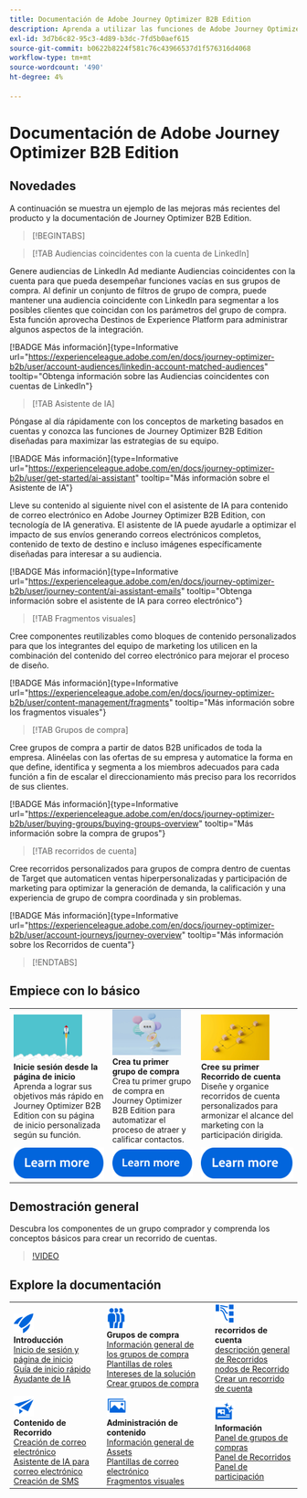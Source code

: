 ```yaml
---
title: Documentación de Adobe Journey Optimizer B2B Edition
description: Aprenda a utilizar las funciones de Adobe Journey Optimizer B2B Edition para organizar recorridos de cuenta y de grupo de compra mediante IA generativa integrada y automatización líder del sector.
exl-id: 3d7b6c82-95c3-4d89-b3dc-7fd5b0aef615
source-git-commit: b0622b8224f581c76c43966537d1f576316d4068
workflow-type: tm+mt
source-wordcount: '490'
ht-degree: 4%

---
```


# Documentación de Adobe Journey Optimizer B2B Edition

## Novedades

A continuación se muestra un ejemplo de las mejoras más recientes del producto y la documentación de Journey Optimizer B2B Edition.

<!-- For a comprehensive list of features, improvements, and fixes, check out the detailed < Release Notes >. Stay up-to-date with the latest changes in our documentation by visiting the , < documentation updates page >. -->

>[!BEGINTABS]

>[!TAB Audiencias coincidentes con la cuenta de LinkedIn]

Genere audiencias de LinkedIn Ad mediante Audiencias coincidentes con la cuenta para que pueda desempeñar funciones vacías en sus grupos de compra. Al definir un conjunto de filtros de grupo de compra, puede mantener una audiencia coincidente con LinkedIn para segmentar a los posibles clientes que coincidan con los parámetros del grupo de compra. Esta función aprovecha Destinos de Experience Platform para administrar algunos aspectos de la integración.

[!BADGE Más información]{type=Informative url="https://experienceleague.adobe.com/en/docs/journey-optimizer-b2b/user/account-audiences/linkedin-account-matched-audiences" tooltip="Obtenga información sobre las Audiencias coincidentes con cuentas de LinkedIn"}

>[!TAB Asistente de IA]

Póngase al día rápidamente con los conceptos de marketing basados en cuentas y conozca las funciones de Journey Optimizer B2B Edition diseñadas para maximizar las estrategias de su equipo.

[!BADGE Más información]{type=Informative url="https://experienceleague.adobe.com/en/docs/journey-optimizer-b2b/user/get-started/ai-assistant" tooltip="Más información sobre el Asistente de IA"}

Lleve su contenido al siguiente nivel con el asistente de IA para contenido de correo electrónico en Adobe Journey Optimizer B2B Edition, con tecnología de IA generativa. El asistente de IA puede ayudarle a optimizar el impacto de sus envíos generando correos electrónicos completos, contenido de texto de destino e incluso imágenes específicamente diseñadas para interesar a su audiencia.

[!BADGE Más información]{type=Informative url="https://experienceleague.adobe.com/en/docs/journey-optimizer-b2b/user/journey-content/ai-assistant-emails" tooltip="Obtenga información sobre el asistente de IA para correo electrónico"}

>[!TAB Fragmentos visuales]

Cree componentes reutilizables como bloques de contenido personalizados para que los integrantes del equipo de marketing los utilicen en la combinación del contenido del correo electrónico para mejorar el proceso de diseño.

[!BADGE Más información]{type=Informative url="https://experienceleague.adobe.com/en/docs/journey-optimizer-b2b/user/content-management/fragments" tooltip="Más información sobre los fragmentos visuales"}

>[!TAB Grupos de compra]

Cree grupos de compra a partir de datos B2B unificados de toda la empresa. Alinéelas con las ofertas de su empresa y automatice la forma en que define, identifica y segmenta a los miembros adecuados para cada función a fin de escalar el direccionamiento más preciso para los recorridos de sus clientes.

[!BADGE Más información]{type=Informative url="https://experienceleague.adobe.com/en/docs/journey-optimizer-b2b/user/buying-groups/buying-groups-overview" tooltip="Más información sobre la compra de grupos"}

>[!TAB recorridos de cuenta]

Cree recorridos personalizados para grupos de compra dentro de cuentas de Target que automaticen ventas hiperpersonalizadas y participación de marketing para optimizar la generación de demanda, la calificación y una experiencia de grupo de compra coordinada y sin problemas.

[!BADGE Más información]{type=Informative url="https://experienceleague.adobe.com/en/docs/journey-optimizer-b2b/user/account-journeys/journey-overview" tooltip="Más información sobre los Recorridos de cuenta"}

>[!ENDTABS]

## Empiece con lo básico

<table style="table-layout:fixed">
  <tr style="border: 0;">
    <td>
    <a href="home-page.md"><img width="120px" src="./assets/launch.png"></a>
    <div><strong>Inicie sesión desde la página de inicio</strong><br/>Aprenda a lograr sus objetivos más rápido en Journey Optimizer B2B Edition con su página de inicio personalizada según su función.</div>
    </td>
      <td>
    <a href="buying-groups/buying-groups-overview.md"><img width="120px" src="./assets/communication.png"></a>
    <div><strong>Crea tu primer grupo de compra</strong><br/>Crea tu primer grupo de compra en Journey Optimizer B2B Edition para automatizar el proceso de atraer y calificar contactos.</div>
    </td>
    <td>
    <a href="journeys/journey-overview.md"><img width="120px" src="./assets/flow.png"></a>
    <div><strong>Cree su primer Recorrido de cuenta</strong><br/>Diseñe y organice recorridos de cuenta personalizados para armonizar el alcance del marketing con la participación dirigida. 
    </div>
    </td>
  </tr>
  <tr style="border: 0;">
    <td align="center"><a href="home-page.md"><img src="../assets/learn-more.svg"></a></td>
    <td align="center"><a href="buying-groups/buying-groups-overview.md"><img src="../assets/learn-more.svg"></a></td>
    <td align="center"><a href="journeys/journey-overview.md"><img src="../assets/learn-more.svg"></a></td>
    </tr>
</table>

## Demostración general

Descubra los componentes de un grupo comprador y comprenda los conceptos básicos para crear un recorrido de cuentas.

>[!VIDEO](https://video.tv.adobe.com/v/3432054?quality=12)

## Explore la documentación

<table style="table-layout:auto">
  <tr style="border: 0;">
    <td>
      <img src="../assets/do-not-localize/icon-quick-start.svg" width="35px"><br/>
      <strong>Introducción</strong><br/><a href="home-page.md">Inicio de sesión y página de inicio</a><br/><a href="./start/get-started.md">Guía de inicio rápido</a> <br/><a href="./start/ai-assistant.md">Ayudante de IA</a>
    </td>
    <!--
    <td>
      <img src="../assets/do-not-localize/icon-configure.svg" width="35px"><br/>
      <strong>Configuration<br/>administration</strong><br/><a href="using/configuration/channel-surfaces.md">Channel surfaces</a> - <a href="using/configuration/about-data-sources-events-actions.md">Configure journeys</a>  - <a href="using/administration/permissions-overview.md">Access control</a> - <a href="using/administration/sandboxes.md">Sandboxes management</a>
    </td> -->
    <td>
      <img src="../assets/do-not-localize/icon_audience.svg" width="35px"><br/>
      <strong>Grupos de compra</strong><br/><a href="./buying-groups/buying-groups-overview.md">Información general de los grupos de compra</a><br/><a href="./buying-groups/buying-groups-role-templates.md">Plantillas de roles</a><br/><a href="./buying-groups/solution-interests.md">Intereses de la solución</a><br/><a href="./buying-groups/buying-groups-create.md">Crear grupos de compra</a>
    </td>
    <td>
      <img src="../assets/do-not-localize/icon-paths.svg" width="35px"><br/>
      <strong>recorridos de cuenta</strong><br/><a href="./journeys/journey-overview.md">descripción general de Recorridos</a><br/><a href="./journeys/journey-nodes.md">nodos de Recorrido</a><br/><a href="./journeys/journey-overview.md#create-an-account-journey">Crear un recorrido de cuenta</a>
    </td>
  </tr>
  <tr style="border: 0;">
    <td>
      <img src="../assets/do-not-localize/icon-campaign.svg" width="35px"><br/>
      <strong>Contenido de Recorrido</strong><br/><a href="./content/email-authoring.md">Creación de correo electrónico</a><br/><a href="./content/ai-assistant-emails.md">Asistente de IA para correo electrónico</a><br/><a href="./content/sms-authoring.md">Creación de SMS</a>
    </td>
        <td>
      <img src="../assets/do-not-localize/icon_assets.svg" width="35px"><br/>
      <strong>Administración de contenido</strong><br/><a href="./content/assets-overview.md">Información general de Assets</a><br/><a href="./content/email-templates.md">Plantillas de correo electrónico</a><br/><a href="./content/fragments.md">Fragmentos visuales</a>
    </td>
    <td>
      <img src="../assets/do-not-localize/icon-offer.svg" width="35px"><br/>
      <strong>Información</strong><br/><a href="./dashboards/buying-groups-dashboard.md">Panel de grupos de compras</a><br/><a href="./dashboards/journeys-dashboard.md">Panel de Recorridos</a><br/><a href="./dashboards/engagement-dashboard.md">Panel de participación</a>
    </td>

</tr>
</table>

<!-- 

## Additional resources

<table style="table-layout:fixed"><tr style="border: 0;">
<td><strong>Adobe Journey Optimizer</strong><br/>
<a href="https://experienceleague.adobe.com/docs/journey-optimizer-learn/tutorials/overview.html" target="_blank">Tutorials</a> - <a href="https://helpx.adobe.com/legal/product-descriptions/adobe-journey-optimizer.html" target="_blank">Product description</a> - <a href="https://www.adobe.com/content/dam/cc/en/security/pdfs/AJO_SecurityOverview.pdf" target="_blank">Security overview (PDF)</a> - <a href="https://developer.adobe.com/journey-optimizer-apis/" target="_blank">APIs reference</a> - <a href="https://experienceleague.adobe.com/tools/ajo-schemas/schema-dictionary.html" target="_blank">Journey Optimizer Schema Dictionary</a>

</td>
<td><strong>Adobe Experience Platform</strong><br/>
<a href="https://experienceleague.adobe.com/docs/experience-platform/landing/home.html" target="_blank">Documentation</a> - <a href="https://www.adobe.com/experience-platform/documentation-and-developer-resources.html" target="_blank">Developers resources</a>
</td>
</tr></table> -->
